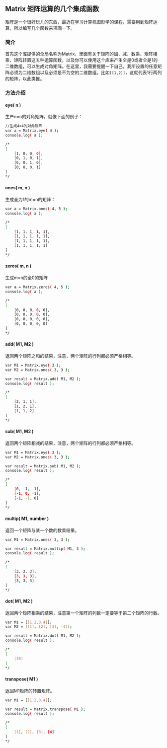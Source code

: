 ## Matrix 矩阵运算的几个集成函数

矩阵是一个很好玩儿的东西，最近在学习计算机图形学的课程，需要用到矩阵运算，所以编写几个函数来巩固一下。

### 简介


首先这个库提供的全局名称为Matrix，里面有关于矩阵的加、减、数乘、矩阵相乘、矩阵转置这五种运算函数，以及你可以使用这个库来产生全是0或者全是1的二维数组，可以生成对角矩阵。在这里，我需要提醒一下自己，我所设置的任意矩阵必须为二维数组以及必须是不为空的二维数组。比如`[[1,2]]`，这就代表1行两列的矩阵，以此类推。

### 方法介绍

#### eye( n )

生产n×n的对角矩阵，就像下面的例子：
```bash
//生成4×4的对角矩阵
var a = Matrix.eye( 4 );
console.log( a );

/*
[
	[1, 0, 0, 0],
	[0, 1, 0, 1],
	[0, 0, 1, 0],
	[0, 0, 0, 1]
]
*/
```

#### ones( m, n )

生成全为1的m×n的矩阵：
```bash
var a = Matrix.ones( 4, 5 );
console.log( a );

/*
[
	[1, 1, 1, 1, 1],
	[1, 1, 1, 1, 1],
	[1, 1, 1, 1, 1],
	[1, 1, 1, 1, 1]
]
*/
```

#### zeros( m, n )

生成m×n的全0的矩阵
```bash
var a = Matrix.zeros( 4, 5 );
console.log( a );

/*
[
	[0, 0, 0, 0, 0],
	[0, 0, 0, 0, 0],
	[0, 0, 0, 0, 0],
	[0, 0, 0, 0, 0]
]
*/
```

#### add( M1, M2 )

返回两个矩阵之和的结果，注意，两个矩阵的行列都必须严格相等。
```bash
var M1 = Matrix.eye( 3 );
var M2 = Matrix.ones( 3, 3 );

var result = Matrix.add( M1, M2 );
console.log( result );

/*
[
	[2, 1, 1],
	[1,	2, 1],
	[1, 1, 2]
]
*/
```

#### sub( M1, M2 )

返回两个矩阵相减的结果，注意，两个矩阵的行列都必须严格相等。
```bash
var M1 = Matrix.eye( 3 );
var M2 = Matrix.ones( 3, 3 );

var result = Matrix.sub( M1, M2 );
console.log( result );

/*
[
	[0, -1, -1],
	[-1, 0, -1],
	[-1, -1, 0]
]
*/
```


#### multip( M1, number )

返回一个矩阵与某一个数的数乘结果。
```bash
var M1 = Matrix.ones( 3, 3 );

var result = Matrix.multip( M1, 3 );
console.log( result );

/*
[
	[3, 3, 3],
	[3, 3, 3],
	[3, 3, 3]
]
*/
```

#### dot( M1, M2 )

返回两个矩阵相乘的结果，注意第一个矩阵的列数一定要等于第二个矩阵的行数。
```bash
var M1 = [[1,2,3,4]];
var M2 = [[1], [2], [3], [4]];

var result = Matrix.dot( M1, M2 );
console.log( result );

/*
[
	[30]
]
*/
```


#### transpose( M1 )

返回M1矩阵的转置矩阵。
```bash
var M1 = [[1,2,3,4]];

var result = Matrix.transpose( M1 );
console.log( result );

/*
[
	[1], [2], [3], [4]
]
*/
